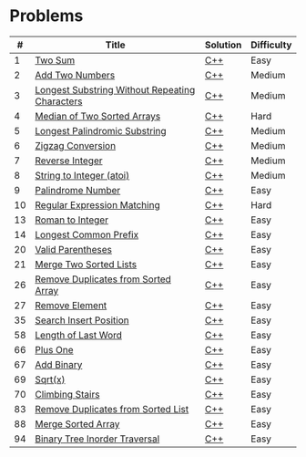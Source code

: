 # Problems

| #   | Title                                                                                                                           | Solution                            | Difficulty |
| --- | ------------------------------------------------------------------------------------------------------------------------------- | ----------------------------------- | ---------- |
| 1   | [Two Sum](https://leetcode.com/problems/two-sum/)                                                                               | [C++](./problems/0001/solution.cpp) | Easy       |
| 2   | [Add Two Numbers](https://leetcode.com/problems/add-two-numbers/)                                                               | [C++](./problems/0002/solution.cpp) | Medium     |
| 3   | [Longest Substring Without Repeating Characters](https://leetcode.com/problems/longest-substring-without-repeating-characters/) | [C++](./problems/0003/solution.cpp) | Medium     |
| 4   | [Median of Two Sorted Arrays](https://leetcode.com/problems/median-of-two-sorted-arrays/)                                       | [C++](./problems/0004/solution.cpp) | Hard       |
| 5   | [Longest Palindromic Substring](https://leetcode.com/problems/longest-palindromic-substring/)                                   | [C++](./problems/0005/solution.cpp) | Medium     |
| 6   | [Zigzag Conversion](https://leetcode.com/problems/zigzag-conversion/)                                                           | [C++](./problems/0006/solution.cpp) | Medium     |
| 7   | [Reverse Integer](https://leetcode.com/problems/reverse-integer/)                                                               | [C++](./problems/0007/solution.cpp) | Medium     |
| 8   | [String to Integer (atoi)](https://leetcode.com/problems/string-to-integer-atoi/)                                               | [C++](./problems/0008/solution.cpp) | Medium     |
| 9   | [Palindrome Number]()                                                                                                           | [C++](./problems/0009/solution.cpp) | Easy       |
| 10  | [Regular Expression Matching](https://leetcode.com/problems/regular-expression-matching/)                                       | [C++](./problems/0010/solution.cpp) | Hard       |
| 13  | [Roman to Integer](https://leetcode.com/problems/roman-to-integer/)                                                             | [C++](./problems/0013/solution.cpp) | Easy       |
| 14  | [Longest Common Prefix](https://leetcode.com/problems/longest-common-prefix/)                                                   | [C++](./problems/0014/solution.cpp) | Easy       |
| 20  | [Valid Parentheses](https://leetcode.com/problems/longest-common-prefix/)                                                       | [C++](./problems/0020/solution.cpp) | Easy       |
| 21  | [Merge Two Sorted Lists](https://leetcode.com/problems/merge-two-sorted-lists/)                                                 | [C++](./problems/0021/solution.cpp) | Easy       |
| 26  | [Remove Duplicates from Sorted Array](https://leetcode.com/problems/remove-duplicates-from-sorted-array/)                       | [C++](./problems/0026/solution.cpp) | Easy       |
| 27  | [Remove Element](https://leetcode.com/problems/remove-element/)                                                                 | [C++](./problems/0027/solution.cpp) | Easy       |
| 35  | [Search Insert Position](https://leetcode.com/problems/search-insert-position/)                                                 | [C++](./problems/0035/solution.cpp) | Easy       |
| 58  | [Length of Last Word](https://leetcode.com/problems/length-of-last-word/)                                                       | [C++](./problems/0058/solution.cpp) | Easy       |
| 66  | [Plus One](https://leetcode.com/problems/plus-one/)                                                                             | [C++](./problems/0066/solution.cpp) | Easy       |
| 67  | [Add Binary](https://leetcode.com/problems/add-binary/)                                                                         | [C++](./problems/0067/solution.cpp) | Easy       |
| 69  | [Sqrt(x)](https://leetcode.com/problems/sqrtx/)                                                                                 | [C++](./problems/0069/solution.cpp) | Easy       |
| 70  | [Climbing Stairs](https://leetcode.com/problems/climbing-stairs/)                                                               | [C++](./problems/0070/solution.cpp) | Easy       |
| 83  | [Remove Duplicates from Sorted List](https://leetcode.com/problems/remove-duplicates-from-sorted-list/)                         | [C++](./problems/0083/solution.cpp) | Easy       |
| 88  | [Merge Sorted Array](https://leetcode.com/problems/merge-sorted-array/)                                                         | [C++](./problems/0088/solution.cpp) | Easy       |
| 94  | [Binary Tree Inorder Traversal](https://leetcode.com/problems/binary-tree-inorder-traversal/)                                   | [C++](./problems/0094/solution.cpp) | Easy       |

<!-- <details>
  <summary>1-100</summary>
</details> -->

<!-- <details>
  <summary>101-200</summary>
</details> -->
